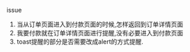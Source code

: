 issue
1. 当从订单页面进入到付款页面的时候,怎样返回到订单详情页面
2. 我要付款就在订单详情页面进行提醒,没有必要进入到付款页面
3. toast提醒的部分是否需要改成alert的方式提醒.
